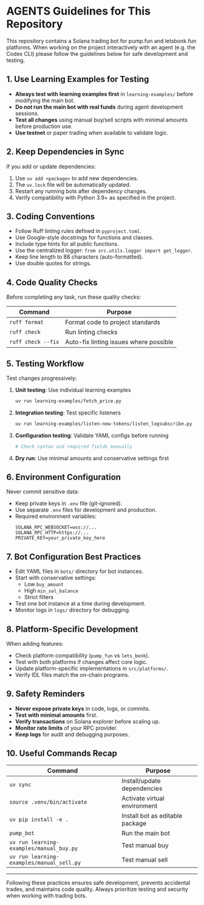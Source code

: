 # AGENTS Guidelines for This Repository

This repository contains a Solana trading bot for pump.fun and letsbonk.fun platforms. When working on the project interactively with an agent (e.g. the Codex CLI) please follow the guidelines below for safe development and testing.

## 1. Use Learning Examples for Testing

* **Always test with learning examples first** in `learning-examples/` before modifying the main bot.
* **Do _not_ run the main bot with real funds** during agent development sessions.
* **Test all changes** using manual buy/sell scripts with minimal amounts before production use.
* **Use testnet** or paper trading when available to validate logic.

## 2. Keep Dependencies in Sync

If you add or update dependencies:

1. Use `uv add <package>` to add new dependencies.
2. The `uv.lock` file will be automatically updated.
3. Restart any running bots after dependency changes.
4. Verify compatibility with Python 3.9+ as specified in the project.

## 3. Coding Conventions

* Follow Ruff linting rules defined in `pyproject.toml`.
* Use Google-style docstrings for functions and classes.
* Include type hints for all public functions.
* Use the centralized logger: `from src.utils.logger import get_logger`.
* Keep line length to 88 characters (auto-formatted).
* Use double quotes for strings.

## 4. Code Quality Checks

Before completing any task, run these quality checks:

| Command                 | Purpose                                    |
| ----------------------- | ------------------------------------------ |
| `ruff format`           | Format code to project standards          |
| `ruff check`            | Run linting checks                        |
| `ruff check --fix`      | Auto-fix linting issues where possible    |

## 5. Testing Workflow

Test changes progressively:

1. **Unit testing**: Use individual learning examples
   ```bash
   uv run learning-examples/fetch_price.py
   ```

2. **Integration testing**: Test specific listeners
   ```bash
   uv run learning-examples/listen-new-tokens/listen_logsubscribe.py
   ```

3. **Configuration testing**: Validate YAML configs before running
   ```bash
   # Check syntax and required fields manually
   ```

4. **Dry run**: Use minimal amounts and conservative settings first

## 6. Environment Configuration

Never commit sensitive data:

* Keep private keys in `.env` file (git-ignored).
* Use separate `.env` files for development and production.
* Required environment variables:
  ```env
  SOLANA_RPC_WEBSOCKET=wss://...
  SOLANA_RPC_HTTP=https://...
  PRIVATE_KEY=your_private_key_here
  ```

## 7. Bot Configuration Best Practices

* Edit YAML files in `bots/` directory for bot instances.
* Start with conservative settings:
  - Low `buy_amount`
  - High `min_sol_balance`
  - Strict filters
* Test one bot instance at a time during development.
* Monitor logs in `logs/` directory for debugging.

## 8. Platform-Specific Development

When adding features:

* Check platform compatibility (`pump_fun` vs `lets_bonk`).
* Test with both platforms if changes affect core logic.
* Update platform-specific implementations in `src/platforms/`.
* Verify IDL files match the on-chain programs.

## 9. Safety Reminders

* **Never expose private keys** in code, logs, or commits.
* **Test with minimal amounts** first.
* **Verify transactions** on Solana explorer before scaling up.
* **Monitor rate limits** of your RPC provider.
* **Keep logs** for audit and debugging purposes.

## 10. Useful Commands Recap

| Command                                            | Purpose                           |
| -------------------------------------------------- | --------------------------------- |
| `uv sync`                                          | Install/update dependencies       |
| `source .venv/bin/activate`                       | Activate virtual environment      |
| `uv pip install -e .`                              | Install bot as editable package   |
| `pump_bot`                                         | Run the main bot                  |
| `uv run learning-examples/manual_buy.py`          | Test manual buy                   |
| `uv run learning-examples/manual_sell.py`         | Test manual sell                  |

---

Following these practices ensures safe development, prevents accidental trades, and maintains code quality. Always prioritize testing and security when working with trading bots.